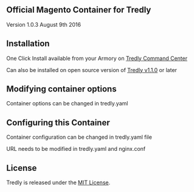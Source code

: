 ## Official Magento Container for Tredly

Version 1.0.3 August 9th 2016

## Installation

One Click Install available from your Armory on [Tredly Command Center](https://cc.tredlycom)

Can also be installed on open source version of [Tredly v1.1.0](https://github.com/tredly/tredly) or later

## Modifying container options

Container options can be changed in tredly.yaml

## Configuring this Container

Container configuration can be changed in tredly.yaml file

URL needs to be modified in tredly.yaml and nginx.conf

## License

Tredly is released under the [MIT License](http://www.opensource.org/licenses/MIT).